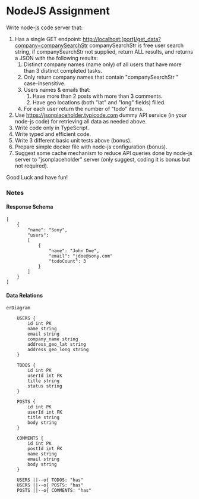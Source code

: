 
# NodeJS Assignment

Write node-js code server that:
1. Has a single GET endpoint: <http://localhost:[port]/get_data?company=companySearchStr>
      companySearchStr is free user search string, if companySearchStr not supplied, return ALL results, and returns a JSON with the following results:
   1. Distinct company names (name only) of all users that have more than 3 distinct completed tasks.
   2. Only return company names that contain "companySearchStr " case-insensitive.
   3. Users names & emails that:
       1.	Have more than 2 posts with more than 3 comments.
       2.	Have geo locations (both "lat" and "long" fields) filled.
   4. For each user return the number of "todo" items.
2. Use https://jsonplaceholder.typicode.com dummy API  service (in your node-js code) for retrieving all data as needed above.
3. Write code only in TypeScript.
4. Write typed and efficient code.
5. Write 3 different basic unit tests above (bonus).
6. Prepare simple docker file with node-js configuration (bonus).
7. Suggest some cache mechanism to reduce API queries done by node-js server to "jsonplaceholder" server (only suggest, coding it is bonus but not required).

Good Luck and have fun!

### Notes
#### Response Schema
```
[
    {
        "name": "Sony",
        "users":
        [
            {
                "name": "John Doe",
                "email": "jdoe@sony.com"
                "todoCount": 3
            }
        ]
    }
]
```

#### Data Relations
```mermaid
erDiagram

    USERS {
        id int PK
        name string
        email string
        company_name string
        address_geo_lat string
        address_geo_long string
    }

    TODOS {
        id int PK
        userId int FK
        title string
        status string
    }

    POSTS {
        id int PK
        userId int FK
        title string
        body string
    }

    COMMENTS {
        id int PK
        postId int FK
        name string
        email string
        body string
    }

    USERS ||--o{ TODOS: "has"
    USERS ||--o{ POSTS: "has"
    POSTS ||--o{ COMMENTS: "has"

```
